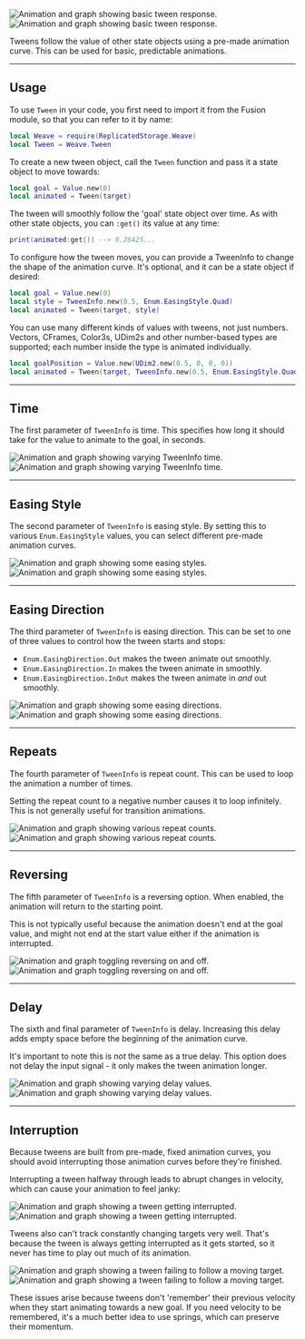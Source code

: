![Animation and graph showing basic tween response.](Step-Basic-Dark.png#only-dark)
![Animation and graph showing basic tween response.](Step-Basic-Light.png#only-light)

Tweens follow the value of other state objects using a pre-made animation curve.
This can be used for basic, predictable animations.

---

## Usage

To use `Tween` in your code, you first need to import it from the Fusion
module, so that you can refer to it by name:

```Lua linenums="1" hl_lines="2"
local Weave = require(ReplicatedStorage.Weave)
local Tween = Weave.Tween
```

To create a new tween object, call the `Tween` function and pass it a state
object to move towards:

```Lua
local goal = Value.new(0)
local animated = Tween(target)
```

The tween will smoothly follow the 'goal' state object over time. As with other
state objects, you can `:get()` its value at any time:

```Lua
print(animated:get()) --> 0.26425...
```

To configure how the tween moves, you can provide a TweenInfo to change the
shape of the animation curve. It's optional, and it can be a state object if
desired:

```Lua
local goal = Value.new(0)
local style = TweenInfo.new(0.5, Enum.EasingStyle.Quad)
local animated = Tween(target, style)
```

You can use many different kinds of values with tweens, not just numbers.
Vectors, CFrames, Color3s, UDim2s and other number-based types are supported;
each number inside the type is animated individually.

```Lua
local goalPosition = Value.new(UDim2.new(0.5, 0, 0, 0))
local animated = Tween(target, TweenInfo.new(0.5, Enum.EasingStyle.Quad))
```

---

## Time

The first parameter of `TweenInfo` is time. This specifies how long it should
take for the value to animate to the goal, in seconds.

![Animation and graph showing varying TweenInfo time.](Time-Dark.png#only-dark)
![Animation and graph showing varying TweenInfo time.](Time-Light.png#only-light)

---

## Easing Style

The second parameter of `TweenInfo` is easing style. By setting this to various
`Enum.EasingStyle` values, you can select different pre-made animation curves.

![Animation and graph showing some easing styles.](Easing-Style-Dark.png#only-dark)
![Animation and graph showing some easing styles.](Easing-Style-Light.png#only-light)

---

## Easing Direction

The third parameter of `TweenInfo` is easing direction. This can be set to one
of three values to control how the tween starts and stops:

- `Enum.EasingDirection.Out` makes the tween animate out smoothly.
- `Enum.EasingDirection.In` makes the tween animate in smoothly.
- `Enum.EasingDirection.InOut` makes the tween animate in _and_ out smoothly.

![Animation and graph showing some easing directions.](Easing-Direction-Dark.png#only-dark)
![Animation and graph showing some easing directions.](Easing-Direction-Light.png#only-light)

---

## Repeats

The fourth parameter of `TweenInfo` is repeat count. This can be used to loop
the animation a number of times.

Setting the repeat count to a negative number causes it to loop infinitely. This
is not generally useful for transition animations.

![Animation and graph showing various repeat counts.](Repeats-Dark.png#only-dark)
![Animation and graph showing various repeat counts.](Repeats-Light.png#only-light)

---

## Reversing

The fifth parameter of `TweenInfo` is a reversing option. When enabled, the
animation will return to the starting point.

This is not typically useful because the animation doesn't end at the goal value,
and might not end at the start value either if the animation is interrupted.

![Animation and graph toggling reversing on and off.](Reversing-Dark.png#only-dark)
![Animation and graph toggling reversing on and off.](Reversing-Light.png#only-light)

---

## Delay

The sixth and final parameter of `TweenInfo` is delay. Increasing this delay
adds empty space before the beginning of the animation curve.

It's important to note this is _not_ the same as a true delay. This option does
not delay the input signal - it only makes the tween animation longer.

![Animation and graph showing varying delay values.](Delay-Dark.png#only-dark)
![Animation and graph showing varying delay values.](Delay-Light.png#only-light)

---

## Interruption

Because tweens are built from pre-made, fixed animation curves, you should avoid
interrupting those animation curves before they're finished.

Interrupting a tween halfway through leads to abrupt changes in velocity, which
can cause your animation to feel janky:

![Animation and graph showing a tween getting interrupted.](Interrupted-Dark.png#only-dark)
![Animation and graph showing a tween getting interrupted.](Interrupted-Light.png#only-light)

Tweens also can't track constantly changing targets very well. That's because
the tween is always getting interrupted as it gets started, so it never has time
to play out much of its animation.

![Animation and graph showing a tween failing to follow a moving target.](Follow-Failure-Dark.png#only-dark)
![Animation and graph showing a tween failing to follow a moving target.](Follow-Failure-Light.png#only-light)

These issues arise because tweens don't 'remember' their previous velocity when
they start animating towards a new goal. If you need velocity to be remembered,
it's a much better idea to use springs, which can preserve their momentum.
